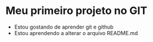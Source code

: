 # Meu primeiro projeto no GIT 
* Estou gostando de aprender git e github
* Estou aprendendo a alterar o arquivo README.md
